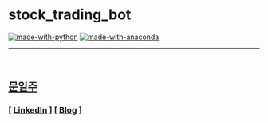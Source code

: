 
# stock_trading_bot

[![made-with-python](https://img.shields.io/badge/Made%20with-Python-1f425f.svg)](https://www.python.org/)
[![made-with-anaconda](https://img.shields.io/badge/Made%20with-Anaconda-1f425f.svg)](https://www.anaconda.com/)

---

<br/>

## [문일주](https://github.com/mooniljoo)

### [ [LinkedIn](https://www.linkedin.com/in/oneweek/) ] [ [Blog](https://mooniljoo.github.io/) ]
